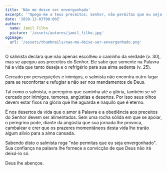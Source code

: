 ```yaml
---
title: 'Não me deixe ser envergonhado'
excerpt: '"Apego-me a teus preceitos; Senhor, não permitas que eu seja envergonhado!" Salmo 119.31'
date: '2020-12-03T08:00Z'
author:
  name: Jamil Filho
  picture: '/assets/autores/jamil_filho.jpg'
ogImage:
  url: '/assets/thumbnails/nao-me-deixe-ser-envergonhado.png'
---
```


O salmista declara que não apenas escolheu o caminho da verdade (v. 30), mas se apegou aos preceitos do Senhor. Ele sabe que somente na Palavra há a vida que tanto deseja e o refrigério para sua alma sedenta (v. 25).

Cercado por perseguições e inimigos, o salmista não encontra outro lugar para se reconfortar e refugiar a não ser nos mandamentos de Deus.

Tal como o salmista, o peregrino que caminha até a glória, também se vê cercado por inimigos, temores, angústias e desertos. Por isso seus olhos devem estar fixos na glória que lhe aguarda e naquilo que é eterno.

É nos desertos da vida que o amor à Palavra e a obediência aos preceitos do Senhor devem ser alimentados. Sem uma rocha sólida em que se apoiar, o peregrino pode, diante da angústia que sua jornada lhe provoca, cambalear e crer que os prazeres momentâneos desta vida lhe trarão algum alívio para a alma cansada.

Sabendo disto o salmista roga "não permitas que eu seja envergonhado". Sua confiança na palavra lhe fornece a convicção de que Deus não irá deixá-lo só.

Deus lhe abençoe.